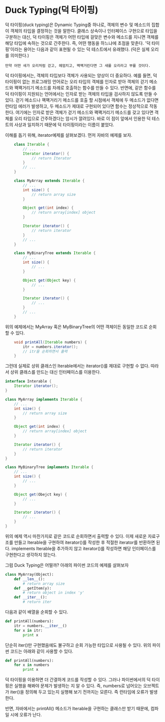 # Duck Typing(덕 타이핑)

덕 타이핑(duck typing)은 Dynamic Typing중 하나로, 객체의 변수 및 메소드의 집합이 객체의 타입을 결정하는 것을 말한다. 클래스 상속이나 인터페이스 구현으로 타입을 구분하는 대신, 덕 타이핑은 객체가 어떤 타입에 걸맞은 변수와 메소드를 지니면 객체를 해당 타입에 속하는 것으로 간주한다. 즉, 어떤 행동을 하느냐에 초점을 맞춘다. '덕 타이핑'이라는 용어는 다음과 같이 표현될 수 있는 덕 테스트에서 유래했다. (덕은 실제 오리를 의미한다.)

	만약 어떤 새가 오리처럼 걷고, 헤엄치고, 꽥꽥거린다면 그 새를 오리라고 부를 것이다.

덕 타이핑에서는, 객체의 타입보다 객체가 사용되는 양상이 더 중요하다. 예를 들면, 덕 타이핑이 없는 프로그래밍 언어로는 오리 타입의 객체를 인자로 받아 객체의 걷기 메소드와 꽥꽥거리기 메소드를 차례로 호출하는 함수를 만들 수 있다. 반면에, 같은 함수를 덕 타이핑이 지원되는 언어에서는 인자로 받는 객체의 타입을 검사하지 않도록 만들 수 있다. 걷기 메소드나 꽥꽥거리기 메소드를 호출 할 시점에서 객체에 두 메소드가 없다면 런타임 에러가 발생하고, 두 메소드가 제대로 구현되어 있다면 함수는 정상적으로 작동한다. 여기에는 인자로 받은 객체가 걷기 메소드와 꽥꽥거리기 메소드를 갖고 있다면 객체를 오리 타입으로 간주하겠다는 암시가 깔려있다. 바로 이 점이 앞에서 인용한 덕 테스트의 사상과 일치하기 때문에 덕 타이핑이라는 이름이 붙었다.

이해를 돕기 위해, iterator예제를 살펴보겠다. 먼저 자바의 예제를 보자.

```java
	class Iterable {	
		// ...
		Iterator iterator() {
			// return Iterator
		}
		// ...
	}

	class MyArray extends Iterable {
		// ...
		int size() {
			// return array size
		}

		Object get(int index) {
			// return array[index] object
		}

		Iterator iterator() {
			// return iterator
		}
		// ...
	}

	class MyBinaryTree extends Iterable {
		// ...
		int size() {
			// ...
		}

		Object get(Object key) {
			// ...
		}

		Iterator iterator() {
			// ...
		}
		// ...
	}
```

위의 예제에서는 MyArray 혹은 MyBinaryTree의 어떤 객체이든 동일한 코드로 순회할 수 있다.

```java
	void printAll(Iterable numbers) {
		itr = numbers.iterator();
		// itr을 순회하면서 출력
	}
```

그런데 실제로 상위 클래스인 Iterable에서는 iterator()를 제대로 구현할 수 없다. 따라서 상위 클래스를 만드는 대신 인터페이스를 이용한다.

```java
interface Interable {
	Iterator iterator();
}

class MyArray implements Iterable {
	// ...
	int size() {
		// return array size
	}

	Object get(int index) {
		// return array[index] object
	}

	Iterator iterator() {
		// return iterator
	}
}

class MyBinaryTree implements Iterable {
	// ...
	int size() {
		// ...
	}

	Object get(Obejct key) {
		// ...
	}

	Iterator iterator() {
		// ...
	} 
}
```

위의 예제 역시 마찬가지로 같은 코드로 순회하면서 출력할 수 있다. 이제 새로운 자료구조를 만들고 Iterable을 구현하여 iterator()를 작성한 후 적절한 iterator를 반환하면 된다. implements Iterable을 추가하지 않고 iterator()를 작성하면 해당 인터페이스를 구현한다고 생각하지 않는다.

그럼 Duck Typing은 어떨까? 아래의 파이썬 코드의 예제를 살펴보자

```python
class MyArray(Object):
	def __len__():
		# return array size
	def __getItem(y):
		# return object in index 'y'
	def __iter__():
		# return iter
```

다음과 같이 배열을 순회할 수 있다.

```python
def printAll(numbers):
	itr = numbers.__iter__()
	for x in itr:
		print x
```

단순히 iter()만 구현했음에도 불구하고 순회 가능한 타입으로 사용될 수 있다.
위의 파이썬 코드는 아래와 같이 사용할 수 있다.

```python
def printAll(numbers):
	for x in numbers
		print x
```

덕 타이핑을 이용하면 더 간결하게 코드를 작성할 수 있다. 그러나 파이썬에서의 덕 타이핑은 실행을 해봐야 문제가 발생하는 지 알 수 있다. 즉, numbers로 넘어오는 오브젝트가 iter()을 정의해 두고 있는지 실행해 보기 전까지는 모른다. 즉 런타임에 오류가 발생한다.

반면, 자바에서는 printAll() 메소드가 Iterable을 구현하는 클래스만 받기 때문에, 컴파일 시에 오류가 난다.
